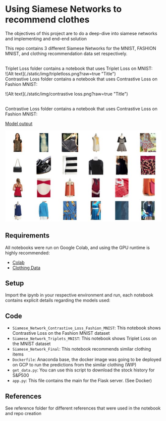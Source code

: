 # Using Siamese Networks to recommend clothes
The objectives of this project are to do a deep-dive into siamese networks and implementing and end-end solution


This repo contains 3 different Siamese Networks for the MNIST, FASHION MNIST, and clothing recommendation data set respectively.

<br>
Triplet Loss folder contains a notebook that uses Triplet Loss on MNIST:
<br>
![Alt text](./static/img/tripletloss.png?raw=true "Title")

<br>
Contrastive Loss folder contains a notebook that uses Contrastive Loss on Fashion MNIST:

![Alt text](./static/img/contrastive loss.png?raw=true "Title")


<br>
Contrastive Loss folder contains a notebook that uses Contrastive Loss on Fashion MNIST:


<u> Model output </u>

![Alt text](./static/img/Modeloutput.jpg?raw=true "Title")





## Requirements
All notebooks were run on Google Colab, and using the GPU runtime is highly recommended:
- [Colab](https://colab.research.google.com/notebooks/intro.ipynb?utm_source=scs-index)
- [Clothing Data](https://console.cloud.google.com/storage/browser/fynd-open-source/research/MILDNet)

## Setup
Import the ipynb in your respective environment and run, each notebook contains explicit details regarding the models used:

## Code
- `Siamese_Network_Contrastive_Loss_Fashion_MNIST`: This notebook shows Contrastive Loss on the Fashion MNIST dataset
- `Siamese_Network_Triplets_MNIST`:  This notebook shows Triplet Loss on the MNIST dataset
- `Siamese_Network_Final`:  This notebook recommends similar clothing items 
- `Dockerfile`: Anaconda base, the docker image was going to be deployed on GCP to run the predictions from the similar clothing (WIP)
- `get_data.py`: You can use this script to download the stock history for S&P500
- `app.py`: This file contains the main for the Flask server. (See Docker)

## References
See reference folder for different references that were used in the notebook and repo creation





 
